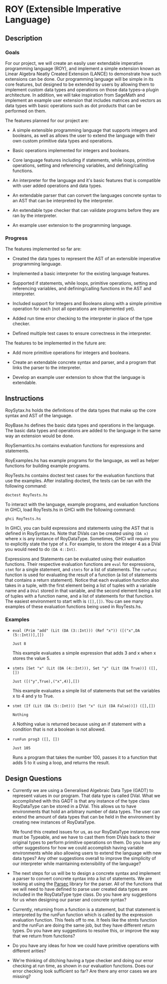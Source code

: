 # ROY (Extensible Imperative Language)

## Description

### Goals

For our project, we will create an easily user extendable imperative programming language (ROY), and implement a simple extension known as Linear Algebra Neatly Created Extension (LANCE) to demonstrate how such extensions can be done. 
Our programming language will be simple in its core features, but designed to be extended by users by allowing them to implement custom data types and operations on those data types–a plugin architecture.  In addition, we will take inspiration from SageMath and implement an example user extension that includes matrices and vectors as data types with basic operations such as dot products that can be performed on them.

The features planned for our project are:

- A simple extensible programming language that supports integers and booleans, as well as allows the user to extend the language with their own custom primitive data types and operations.

- Basic operations implemented for integers and booleans.

- Core language features including if statements, while loops, primitive operations, setting and referencing variables, and defining/calling functions.

- An interpreter for the language and it's basic features that is compatible with user added operations and data types.

- An extendable parser that can convert the languages concrete syntax to an AST that can be interpreted by the interpreter.

- An extendable type checker that can validate programs before they are ran by the interpreter.

- An example user extension to the programming language.

### Progress

The features implemented so far are: 

- Created the data types to represent the AST of an extensible imperative programming language.

- Implemented a basic interpreter for the existing language features. 

- Supported if statements, while loops, primitive operations, setting and referencing variables, and defining/calling functions in the AST and interpreter.

- Included support for Integers and Booleans along with a simple primitive operation for each (not all operations are implemented yet).

- Added run time error checking to the interpreter in place of the type checker.  

- Defined multiple test cases to ensure correctness in the interpreter.

The features to be implemented in the future are:

- Add more primitive operations for integers and booleans.

- Create an extendable concrete syntax and parser, and a program that links the parser to the interpreter.  

- Develop an example user extension to show that the language is extendable. 

## Instructions

RoySytax.hs holds the definitions of the data types that make up the core syntax and AST of the language.

RoyBase.hs defines the basic data types and operations in the language. The basic data types and operations are added to the language in the same way an extension would be done.

RoySemantics.hs contains evaluation functions for expressions and statements. 

RoyExamples.hs has example programs for the language, as well as helper functions for building example programs. 

RoyTests.hs contains doctest test cases for the evaluation functions that use the examples.  After installing doctest, the tests can be ran with the following command:

`doctest RoyTests.hs`

To interact with the language, example programs, and evaluation functions in GHCi, load RoyTests.hs in GHCi with the following command:

`ghci RoyTests.hs`


In GHCi, you can build expressions and statements using the AST that is defined in RoySyntax.hs.
Note that DVals can be created using `(DA x)` where x is any instance of RoyDataType.
Sometimes, GHCi will require you to explicitly state the type of x.
For example, to store the integer 4 as a DVal you would need to do `(DA 4::Int)`.

Expressions and Statements can be evaluated using their evaluation functions.
Their respective evaluation functions are `eval` for expressions, `stmt` for a single statement, and `stmts` for a list of statements.
The `runFunc` function is used for evaluating the result of a function (a list of statements that contains a return statement).
Notice that each evaluation function also takes in a tuple, with the first element being a list of tuples with a variable name and a `DVal` stored in that variable, and the second element being a list of tuples with a function name, and a list of statements for that function.
The easiest environment to start with is `([],[])`. 
You can see many examples of these evaluation functions being used in RoyTests.hs. 

### Examples

- `eval (Prim "add" (Lit (DA (3::Int))) (Ref "x")) ([("x",DA (5::Int))],[])`
  
  `Just 8`
  
  This example evaluates a simple expression that adds 3 and x when x stores the value 5.

- `stmts [Set "x" (Lit (DA (4::Int))), Set "y" (Lit (DA True))] ([],[])`
  
  `Just ([("y",True),("x",4)],[])`

  This example evaluates a simple list of statements that set the variables x to 4 and y to True.

- `stmt (If (Lit (DA (5::Int))) [Set "x" (Lit (DA False))]) ([],[])`
  
  `Nothing`

  A Nothing value is returned because using an if statement with a condition that is not a boolean is not allowed.

- `runFun prog3 ([], [])`

  `Just 105`

  Runs a program that takes the number 100, passes it to a function that adds 5 to it using a loop, and returns the result.

## Design Questions

- Currently we are using a Generalised Algebraic Data Type (GADT) to represent values in our program.  That data type is called DVal.  What we accomplished with this GADT is that any instance of the type class RoyDataType can be stored in a DVal.  This allows us to have environments that hold an arbitrary number of data types.  The user can extend the amount of data types that can be held in the environment by creating new instances of RoyDataType.  

  We found this created issues for us, as our RoyDataType instances now must be Typeable, and we have to cast them from DVals back to their original types to perform primitive operations on them.  Do you have any other suggestions for how we could accomplish having variable environments while also allowing users to extend the language with new data types?  Any other suggestions overall to improve the simplicity of our interpreter while maintaining extensibility of the language? 
- The next steps for us will be to design a concrete syntax and implement a parser to convert concrete syntax into a list of statements.  We are looking at using the [Parsec](https://wiki.haskell.org/Parsec) library for the parser.  All of the functions that we will need to have defined to parse user created data types are included in the RoyDataType type class.  Do you have any suggestions for us when designing our parser and concrete syntax?
- Currently, returning from a function is a statement, but that statement is interpreted by the runFun function which is called by the expression evaluation function.  This feels off to me.  It feels like the stmts function and the runFun are doing the same job, but they have different return types.  Do you have any suggestions to resolve this, or improve the way that we return from functions?
- Do you have any ideas for how we could have primitive operations with different arities?
- We're thinking of ditching having a type checker and doing our error checking at run time, as shown in our evaluation functions.  Does our error checking look sufficient so far? Are there any error cases we are missing?
